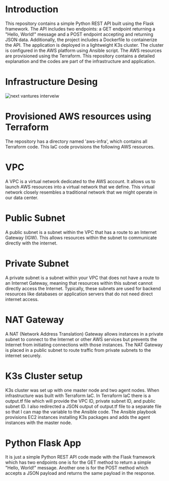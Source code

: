 # Introduction
This repository contains a simple Python REST API built using the Flask framework. The API includes two endpoints: a GET endpoint returning a "Hello, World!" message and a POST endpoint accepting and returning JSON data. Additionally, the project includes a Dockerfile to containerize the API. The application is deployed in a lightweight K3s cluster. The cluster is configured in the AWS platform using Ansible script. The AWS resources are provisioned using the Terraform. This repository contains a detailed explanation and the codes are part of the infrastructure and application. 

# Infrastructure Desing

![next vantures interveiw](https://github.com/user-attachments/assets/4439978d-6581-47c4-8f62-710d14bf2125)

# Provisioned AWS resources using Terraform
The repository has a directory named 'aws-infra', which contains all Terraform code. This IaC code provisions the following AWS resources. 
# VPC
A VPC is a virtual network dedicated to the AWS account. It allows us to launch AWS resources into a virtual network that we define. This virtual network closely resembles a traditional network that we might operate in our data center.
# Public Subnet
A public subnet is a subnet within the VPC that has a route to an Internet Gateway (IGW). This allows resources within the subnet to communicate directly with the internet. 
# Private Subnet
A private subnet is a subnet within your VPC that does not have a route to an Internet Gateway, meaning that resources within this subnet cannot directly access the Internet. Typically, these subnets are used for backend resources like databases or application servers that do not need direct internet access.
# NAT Gateway
A NAT (Network Address Translation) Gateway allows instances in a private subnet to connect to the Internet or other AWS services but prevents the Internet from initiating connections with those instances. The NAT Gateway is placed in a public subnet to route traffic from private subnets to the internet securely.
# K3s Cluster setup
K3s cluster was set up with one master node and two agent nodes. When infrastructure was built with Terraform IaC. In Terraform IaC there is a output.tf file which will provide the VPC ID, private subnet ID, and public subnet ID. I also redirected a JSON output of output.tf file to a separate file so that I can map the variable to the Ansible code. The Ansible playbook provisions EC2 instances installing K3s packages and adds the agent instances with the master node. 
# Python Flask App
It is just a simple Python REST API code made with the Flask framework which has two endpoints one is for the GET method to return a simple "Hello, World!" message. Another one is for the POST method which accepts a JSON payload and returns the same payload in the response.
# 
